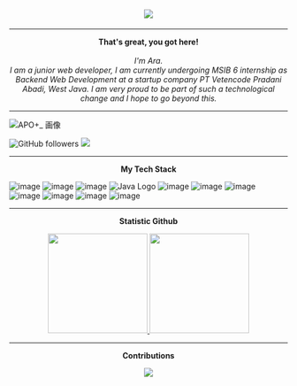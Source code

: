 <h1 align="center">
  <a href="https://git.io/typing-svg">
    <img src="https://readme-typing-svg.herokuapp.com/?lines=aranv20.log(%22Hai%2C%20👋🏻%22);%3E%20I'm%20Ara;Thanks-For%2C%20Visiting!&center=true&size=27">
  </a>
</h1>

---

<p align="center">
    <b>That's great, you got here!</b><br><br>
    <i>
        I'm Ara.<br>
       I am a junior web developer, I am currently undergoing MSIB 6 internship as Backend Web Development at a startup company PT Vetencode Pradani Abadi, West Java. I am very proud to be part of such a technological change and I hope to go beyond this.<br>
    </i>
</p>

---

![APO+_ 画像](https://github.com/aranv20/aranv20/assets/113159149/7e60deec-6861-45c6-96a1-1f7f5f3c9b50)


![GitHub followers](https://img.shields.io/github/followers/aranv20)
![](https://komarev.com/ghpvc/?username=aranv20&color=red&style=flat)


<!---
araanv/araanv is a ✨ special ✨ repository because its `README.md` (this file) appears on your GitHub profile.
You can click the Preview link to take a look at your changes.
--->
---
<p align="center"><b>My Tech Stack</b></p>


![image](https://img.shields.io/badge/HTML5-E34F26?style=for-the-badge&logo=html5&logoColor=white) 
![image](https://img.shields.io/badge/CSS3-1572B6?style=for-the-badge&logo=css3&logoColor=white) 
![image](https://img.shields.io/badge/PHP-777BB4?style=for-the-badge&logo=php&logoColor=white)
![Java Logo](https://img.shields.io/badge/java-323330?style=for-the-badge&logo=java&logoColor=F7DF1E)
![image](https://img.shields.io/badge/Codeigniter-EF4223?style=for-the-badge&logo=codeigniter&logoColor=white)
![image](https://img.shields.io/badge/Bootstrap-05122A?style=for-the-badge&logo=bootstrap&logoColor=563D7C)
![image](https://img.shields.io/badge/JavaScript-323330?style=for-the-badge&logo=javascript&logoColor=F7DF1E)
![image](https://img.shields.io/badge/MySQL-005C84?style=for-the-badge&logo=mysql&logoColor=white)
![image](https://img.shields.io/badge/firebase-ffca28?style=for-the-badge&logo=firebase&logoColor=black) 
![image](https://img.shields.io/badge/VisualStudioCode-005C84?style=for-the-badge&logo=visualstudiocode&logoColor=white)
![image](https://img.shields.io/badge/AndroidStudio-3DDC84?style=for-the-badge&logo=androidstudio&logoColor=white) 

---

<p align="center"><b>Statistic Github</b></p>
<div align="center">
<a href="https://github.com/aranv20">
  <img height="180em" src="https://github-readme-stats-eight-theta.vercel.app/api?username=aranv20&theme=react&background=0d1117&border=666&include_all_commits=true&count_private=true"/>
  <img height="180em" src="https://github-readme-stats-eight-theta.vercel.app/api/top-langs/?username=aranv20&theme=react&background=0d1117&border=666&layout=compact&langs_count=6"/>
</a>
</div>

---

<p align="center"><b>Contributions</b></p>
<p align="center">
  <a href="https://git.io/streak-stats">
    <img src="http://github-readme-streak-stats.herokuapp.com?user=aranv20&theme=react&background=0d1117&border=666">
  </a>
</p>
